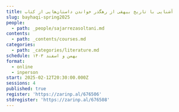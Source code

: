 ```yaml
---
title: آشنایی با تاریخ بیهقی از رهگذر خواندن داستان‌هایی از کتاب
slug: bayhaqi-spring2025
people:
  - path: _people/sajarrezasoltani.md
contents:
  - path: _contents/courses.md
categories:
  - path: _categories/literature.md
schedule: بهمن و اسفند ۱۴۰۳
format:
  - online
  - inperson
start: 2025-02-12T20:30:00.000Z
sessions: 4
published: true
register: 'https://zarinp.al/676506'
stdregister: 'https://zarinp.al/676508'
---
```



